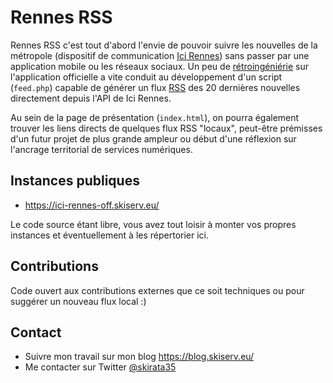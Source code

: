 # Rennes RSS

Rennes RSS c'est tout d'abord l'envie de pouvoir suivre les nouvelles de la métropole (dispositif de communication [Ici Rennes](https://metropole.rennes.fr/rennes-ici-rennes)) sans passer par une application mobile ou les réseaux sociaux. Un peu de [rétroingéniérie](https://www.blog.skiserv.eu/post/flux_ici_rennes.html) sur l'application officielle a vite conduit au développement d'un script (`feed.php`) capable de générer un flux [RSS](https://fr.wikipedia.org/wiki/RSS) des 20 dernières nouvelles directement depuis l'API de Ici Rennes.

Au sein de la page de présentation (`index.html`), on pourra également trouver les liens directs de quelques flux RSS "locaux", peut-être prémisses d'un futur projet de plus grande ampleur ou début d'une réflexion sur l'ancrage territorial de services numériques.

## Instances publiques

- https://ici-rennes-off.skiserv.eu/

Le code source étant libre, vous avez tout loisir à monter vos propres instances et éventuellement à les répertorier ici.

## Contributions

Code ouvert aux contributions externes que ce soit techniques ou pour suggérer un nouveau flux local :)

## Contact
- Suivre mon travail sur mon blog https://blog.skiserv.eu/
- Me contacter sur Twitter [@skirata35](https://twitter.com/skirata35)

